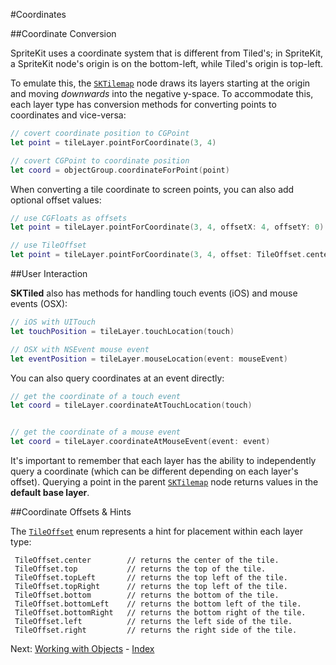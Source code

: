 #Coordinates


##Coordinate Conversion

SpriteKit uses a coordinate system that is different from Tiled's; in SpriteKit, a SpriteKit node's origin is on the bottom-left, while Tiled's origin is top-left. 

To emulate this, the [`SKTilemap`](Classes/SKTilemap.html) node draws its layers starting at the origin and moving *downwards* into the negative y-space. To accommodate this, each layer type has conversion methods for converting points to coordinates and vice-versa:

```swift
// covert coordinate position to CGPoint
let point = tileLayer.pointForCoordinate(3, 4)

// covert CGPoint to coordinate position
let coord = objectGroup.coordinateForPoint(point)
```


When converting a tile coordinate to screen points, you can also add optional offset values:

```swift
// use CGFloats as offsets
let point = tileLayer.pointForCoordinate(3, 4, offsetX: 4, offsetY: 0)

// use TileOffset 
let point = tileLayer.pointForCoordinate(3, 4, offset: TileOffset.center)
```

##User Interaction

**SKTiled** also has methods for handling touch events (iOS) and mouse events (OSX):


```swift
// iOS with UITouch
let touchPosition = tileLayer.touchLocation(touch)

// OSX with NSEvent mouse event
let eventPosition = tileLayer.mouseLocation(event: mouseEvent)
```

You can also query coordinates at an event directly:

```swift
// get the coordinate of a touch event
let coord = tileLayer.coordinateAtTouchLocation(touch)


// get the coordinate of a mouse event
let coord = tileLayer.coordinateAtMouseEvent(event: event)
```


It's important to remember that each layer has the ability to independently query a coordinate (which can be different depending on each layer's offset). Querying a point in the parent [`SKTilemap`](Classes/SKTilemap.html) node returns values in the **default base layer**.



##Coordinate Offsets & Hints


The [`TileOffset`](Classes/TileOffset.html) enum represents a hint for placement within each layer type:

     TileOffset.center        // returns the center of the tile.    
     TileOffset.top           // returns the top of the tile.
     TileOffset.topLeft       // returns the top left of the tile.
     TileOffset.topRight      // returns the top left of the tile.
     TileOffset.bottom        // returns the bottom of the tile.      
     TileOffset.bottomLeft    // returns the bottom left of the tile.
     TileOffset.bottomRight   // returns the bottom right of the tile.
     TileOffset.left          // returns the left side of the tile.
     TileOffset.right         // returns the right side of the tile.


 Next: [Working with Objects](objects.html) - [Index](Tutorial.html)
